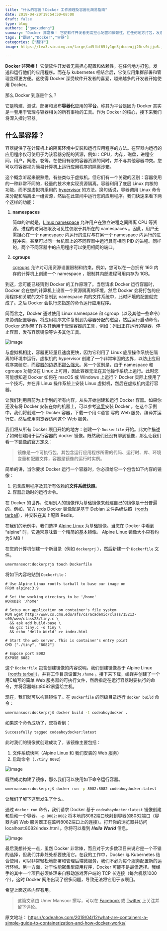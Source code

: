 ```yaml
---
title: "什么的容器？Docker 工作原理及容器化简易指南"
date: 2019-04-20T19:54:50+08:00
draft: false
type: blog
authors: ["guoxudong"]
summary: "Docker 非常棒！ 它使软件开发者无需担心配置和依赖性，在任何地方打包，发送和运行他们的应用程序。而在与 kubernetes 相结合后，它使应用集群部署和管理变得更方便。这使得 Docker 深受软件开发者的喜爱，越来越多的开发者开始使用 Docker。"
tags: ["翻译","Docker","容器"]
categories: ["翻译"]
image: https://tva3.sinaimg.cn/large/ad5fbf65ly1ge3jdcoeujj20rs0ijju6.jpg

---
```

**Docker 非常棒！** 它使软件开发者无需担心配置和依赖性，在任何地方打包，发送和运行他们的应用程序。而在与 kubernetes 相结合后，它使应用集群部署和管理变得更方便。这使得 Docker 深受软件开发者的喜爱，越来越多的开发者开始使用 Docker。

那么 Docker 到底是什么？

它是构建、测试、部署和发布**容器化**应用的**平台**。称其为平台是因为 Docker 其实是一套用于管理与容器相关的所有事物的工具。作为 Docker 的核心，接下来我们将深入探讨容器。 

## 什么是容器？
容器提供了在计算机上的隔离环境中安装和运行应用程序的方法。在容器内运行的应用程序仅可使用于为该容器分配的资源，例如：CPU，内存，磁盘，进程空间，用户，网络，卷等。在使用有限的容器资源的同时，并不与其他容器冲突。您可以将容器视为简易计算机上运行应用程序的隔离沙箱。

这个概念听起来很熟悉，有些类似于虚拟机。但它们有一个关键的区别：容器使用的一种非常不同的，轻量的技术来实现资源隔离。容器利用了底层 Linux 内核的功能，而不是虚拟机采用的  [hypervisor](https://en.wikipedia.org/wiki/Hypervisor ) 的方法。换句话说，容器调用 Linux 命令来分配和隔离出一组资源，然后在此空间中运行您的应用程序。我们快速来看下两个这样的功能：

1. **namespaces**

    简单的讲就是，[Linux namespace](http://man7.org/linux/man-pages/man7/namespaces.7.html) 允许用户在独立进程之间隔离 CPU 等资源。进程的访问权限及可见性仅限于其所在的 namespaces 。因此，用户无需担心在一个 namespace 内运行的进程与在另一个 namespace 内运行的进程冲突。甚至可以同一台机器上的不同容器中运行具有相同 PID 的进程。同样的，两个不同容器中的应用程序可以使用相同的端口。

2. **cgroups**

    [cgroups](http://man7.org/linux/man-pages/man7/cgroups.7.html) 允许对可用资源设置限制和约束。例如，您可以在一台拥有 16G 内存的计算机上创建一个 namespace ，限制其内部进程可用内存为 1GB。

到这，您可能已经猜到 Docker 的工作原理了。当您请求 Docker 运行容器时，Docker 会在您的计算机上设置一个资源隔离的环境。然后 Docker 会将打包的应用程序和关联的文件复制到 namespace 内的文件系统中，此时环境的配置就完成了。之后 Docker 会执行您指定的命令运行应用程序。

简而言之，Docker 通过使用 Linux namespace 和 cgroup（以及其他一些命令）来协调配置容器，将应用程序文件复制到为容器分配的磁盘，然后运行启动命令。Docker 还附带了许多其他用于管理容器的工具，例如：列出正在运行的容器，停止容器，发布容器镜像等许多其他工具。

![image](http://tva2.sinaimg.cn/large/ad5fbf65gy1g2a8h1rc6lj211a0rcjsu.jpg)

与虚拟机相比，容器更轻量且速度更快，因为它利用了 Linux 底层操作系统在隔离的环境中运行。虚拟机的 hypervisor 创建了一个非常牢固的边界，以防止应用程序突破它，而[容器的边界不那么强大](https://sysdig.com/blog/container-isolation-gone-wrong/)。另一个区别是，由于 namespace 和 cgroups 功能仅在 Linux 上可用，因此容器无法在其他操作系统上运行。此时您可能想知道 Docker 如何在 macOS 或 Windows 上运行？ Docker 实际上使用了一个技巧，并在非 Linux 操作系统上安装 Linux 虚拟机，然后在虚拟机内运行容器。

让我们利用目前为止学到的所有内容，从头开始创建和运行 Docker 容器。如果你还没有将 Docker 安装在你的机器上，可以参考[这里](https://docs.docker.com/install/)安装 Docker 。在这个示例中，我们将创建一个 Docker 容器，下载一个用 C语言 写的 Web 服务，编译并运行它，然后使用浏览器访问这个 Web 服务。

我们将从所有 Docker 项目开始的地方：创建一个 ```Dockerfile``` 开始。此文件描述了如何创建用于运行容器的 docker 镜像。既然我们还没有聊到镜像，那么让我们看一下[镜像的官方定义](https://docs.docker.com/get-started)：

> 镜像是一个可执行包，其包含运行应用程序所需的代码、运行时、库、环境变量和配置文件，容器是镜像的运行时实例。

简单的讲，当你要求 Docker 运行一个容器时，你必须给它一个包含如下内容的镜像：

1. 包含应用程序及其所有依赖的**文件系统快照**。
2. 容器启动时的运行命令。

在 Docker 的世界，使用别人的镜像作为基础镜像来创建自己的镜像是十分普遍的。例如，官方 reds Docker 镜像就是基于 Debian 文件系统快照（[rootfs tarball](http://www.ethernetresearch.com/geekzone/building-linux-rootfs-from-scratch/)），并安装在其上配置 Redis。

在我们的示例中，我们选择 [Alpine Linux](https://hub.docker.com/_/alpine) 为基础镜像。当您在 Docker 中看到 “alpine” 时，它通常意味着一个精简的基本镜像。 Alpine Linux 镜像大小只有约为5 MB！

在您的计算机创建一个新目录（例如 ```dockerprj``` ），然后新建一个 ```Dockerfile``` 文件。

```bash
umermansoor:dockerprj$ touch Dockerfile
```
将如下内容粘贴到 ```Dockerfile```：

```docker
# Use Alpine Linux rootfs tarball to base our image on
FROM alpine:3.9 

# Set the working directory to be '/home'
WORKDIR '/home'

# Setup our application on container's file system
RUN wget http://www.cs.cmu.edu/afs/cs/academic/class/15213-s00/www/class28/tiny.c \
  && apk add build-base \
  && gcc tiny.c -o tiny \
  && echo 'Hello World' >> index.html

# Start the web server. This is container's entry point
CMD ["./tiny", "8082"]

# Expose port 8082
EXPOSE 8082 
```

这个 ```Dockerfile``` 包含创建镜像的内容说明。我们创建镜像基于 Alpine Linux（[rootfs tarball](http://www.ethernetresearch.com/geekzone/building-linux-rootfs-from-scratch/)），并将工作目录设置为 ```/home``` 。接下来下载，编译并创建了一个用C编写的简单 Web 服务器的可执行文件，然后指定在运行容器时要执行的命令，并将容器端口8082暴露给主机。

现在，我们就可以构建镜像了。在 ```Dockerfile``` 的同级目录运行 ```docker build``` 命令：

```bash
umermansoor:dockerprj$ docker build -t codeahoydocker .
```

如果这个命令成功了，您将看到：

```bash
Successfully tagged codeahoydocker:latest
```

此时我们的镜像就创建成功了，该镜像主要包括：

1. 文件系统快照（Alpine Linux 和 我们安装的 Web 服务）
2. 启动命令（```./tiny 8092```）

![image](http://tva2.sinaimg.cn/large/ad5fbf65gy1g2aakgpe16j20zo0bqjt5.jpg)

既然成功构建了镜像，那么我们可以使用如下命令运行容器。

```bash
umermansoor:dockerprj$ docker run -p 8082:8082 codeahoydocker:latest
```

让我们了解下这里发生了什么。

通过 ```docker run``` 命令，我们请求 Docker 基于 ```codeahoydocker:latest``` 镜像创建和启动一个容器。```-p 8082:8082``` 将本地的8082端口映射到容器的8082端口（容器内的 Web 服务器正在监听8082端口上的连接）。打开你的浏览器并访问 localhost:8082/index.html 。你将可以看到 ***Hello World*** 信息。

![image](http://tva2.sinaimg.cn/large/ad5fbf65gy1g2aazadeamj20yo0rcq5e.jpg)

最后我想补充一点，虽然 Docker 非常棒，而且对于大多数项目来说它是一个不错的选择，但我们并非处处都要使用它。在我的工作中，Docker 与 Kubernetes 结合使用，可以非常轻松地部署和管理后端微服务，我们不必为每个服务配置新的运行环境。另一方面，对于性能密集型应用程序，Docker 可能不是最佳选择。我经手的其中一个项目必须处理来自移动游戏客户端的 TCP 长连接（每台机器1000个），这时 Docker 网络出现了很多问题，导致无法将它用于该项目。

希望上面这些内容有用。

> 这篇文章由 Umer Mansoor 撰写，可以在 [Facebook](https://www.facebook.com/codeahoy) 或 [Twitter](https://twitter.com/codeahoy) 上关注并留下评论。

原文地址： https://codeahoy.com/2019/04/12/what-are-containers-a-simple-guide-to-containerization-and-how-docker-works/